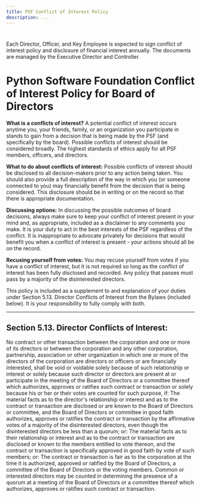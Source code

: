 ```yaml
---
title: PSF Conflict of Interest Policy
description: ...
---
```



# 



Each Director, Officer, and Key Employee is expected to sign conflict of interest policy and disclosure of financial interest annually. The documents are managed by the Executive Director and Controller.



# Python Software Foundation Conflict of Interest Policy for Board of Directors


**What is a conflicts of interest?** A potential conflict of interest occurs anytime you, your friends, family, or an organization you participate in stands to gain from a decision that is being made by the PSF (and specifically by the board). Possible conflicts of interest should be considered broadly. The highest standards of ethics apply for all PSF members, officers, and directors.


**What to do about conflicts of interest:** Possible conflicts of interest should be disclosed to all decision\-makers prior to any action being taken. You should also provide a full description of the way in which you (or someone connected to you) may financially benefit from the decision that is being considered. This disclosure should be in writing or on the record so that there is appropriate documentation.


**Discussing options:** In discussing the possible outcomes of board decisions, always make sure to keep your conflict of interest present in your mind and, as appropriate, included as a disclaimer to any comments you make. It is your duty to act in the best interests of the PSF regardless of the conflict. It is inappropriate to advocate privately for decisions that would benefit you when a conflict of interest is present \- your actions should all be on the record.


**Recusing yourself from votes:** You may recuse yourself from votes if you have a conflict of interest, but it is not required so long as the conflict of interest has been fully disclosed and recorded. Any policy that passes must pass by a majority of the disinterested directors.


This policy is included as a supplement to and explanation of your duties under Section 5\.13\. Director Conflicts of Interest from the Bylaws (included below). It is your responsibility to fully comply with both.




---



## Section 5\.13\. Director Conflicts of Interest:


No contract or other transaction between the corporation and one or more of its directors or between the corporation and any other corporation, partnership, association or other organization in which one or more of the directors of the corporation are directors or officers or are financially interested, shall be void or voidable solely because of such relationship or interest or solely because such director or directors are present at or participate in the meeting of the Board of Directors or a committee thereof which authorizes, approves or ratifies such contract or transaction or solely because his or her or their votes are counted for such purpose, if: The material facts as to the director's relationship or interest and as to the contract or transaction are disclosed or are known to the Board of Directors or committee, and the Board of Directors or committee in good faith authorizes, approves or ratifies the contract or transaction by the affirmative votes of a majority of the disinterested directors, even though the disinterested directors be less than a quorum; or: The material facts as to their relationship or interest and as to the contract or transaction are disclosed or known to the members entitled to vote thereon, and the contract or transaction is specifically approved in good faith by vote of such members; or: The contract or transaction is fair as to the corporation at the time it is authorized, approved or ratified by the Board of Directors, a committee of the Board of Directors or the voting members. Common or interested directors may be counted in determining the presence of a quorum at a meeting of the Board of Directors or a committee thereof which authorizes, approves or ratifies such contract or transaction.




